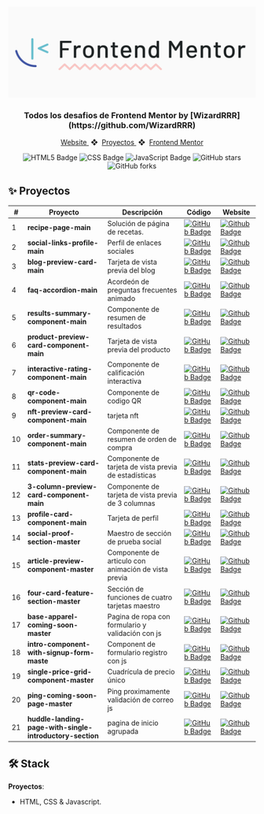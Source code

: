 <div align="center">
    <a href="https://www.javascript100.dev">
    <img src="./frontend-mentor.png" /> 
    </a>
  <h3>
    <strong>Todos los desafios de Frontend Mentor by [WizardRRR](https://github.com/WizardRRR)</strong>
  </h3>
</div>

<div align="center">
    <a href="https://wizardrrr.github.io/frontend-mentor">
        Website
    </a>
    <span>&nbsp;❖&nbsp;</span>
    <a href="#-proyectos">
        Proyectos
    </a>
    <span>&nbsp;❖&nbsp;</span>
    <a href="https://www.frontendmentor.io/challenges">
        Frontend Mentor
    </a>
</div>

<p></p>

<div align="center">

![HTML5 Badge](https://img.shields.io/badge/HTML5-E34F26?&logo=html5&logoColor=white)
![CSS Badge](https://img.shields.io/badge/CSS3-1572B6?&logo=css3&logoColor=white)
![JavaScript Badge](https://img.shields.io/badge/JavaScript-F7DF1E?logo=javascript&logoColor=000&style=flat)
![GitHub stars](https://img.shields.io/github/stars/WizardRRR/frontend-mentor)
![GitHub forks](https://img.shields.io/github/forks/WizardRRR/frontend-mentor)

</div>

## ✨ Proyectos

| #   | Proyecto                                                 | Descripción                                           | Código                                                                                                                                                                                                                           | Website                                                                                                                                                                                                             |
| --- | -------------------------------------------------------- | ----------------------------------------------------- | -------------------------------------------------------------------------------------------------------------------------------------------------------------------------------------------------------------------------------- | ------------------------------------------------------------------------------------------------------------------------------------------------------------------------------------------------------------------- |
| 1   | **recipe-page-main**                                     | Solución de página de recetas.                        | [![GitHub Badge](https://img.shields.io/badge/Código-181717?logo=github&logoColor=fff&style=flat-square)](https://github.com/WizardRRR/frontend-mentor/tree/main/01-recipe-page-main)                                            | [![Github Badge](https://img.shields.io/badge/Website-000?logo=github&logoColor=fff&style=flat-square)](https://wizardrrr.github.io/frontend-mentor/01-recipe-page-main)                                            |
| 2   | **social-links-profile-main**                            | Perfil de enlaces sociales                            | [![GitHub Badge](https://img.shields.io/badge/Código-181717?logo=github&logoColor=fff&style=flat-square)](https://github.com/WizardRRR/frontend-mentor/tree/main/02-social-links-profile-main)                                   | [![Github Badge](https://img.shields.io/badge/Website-000?logo=github&logoColor=fff&style=flat-square)](https://wizardrrr.github.io/frontend-mentor/02-social-links-profile-main)                                   |
| 3   | **blog-preview-card-main**                               | Tarjeta de vista previa del blog                      | [![GitHub Badge](https://img.shields.io/badge/Código-181717?logo=github&logoColor=fff&style=flat-square)](https://github.com/WizardRRR/frontend-mentor/tree/main/03-blog-preview-card-main)                                      | [![Github Badge](https://img.shields.io/badge/Website-000?logo=github&logoColor=fff&style=flat-square)](https://wizardrrr.github.io/frontend-mentor/03-blog-preview-card-main)                                      |
| 4   | **faq-accordion-main**                                   | Acordeón de preguntas frecuentes animado              | [![GitHub Badge](https://img.shields.io/badge/Código-181717?logo=github&logoColor=fff&style=flat-square)](https://github.com/WizardRRR/frontend-mentor/tree/main/04-faq-accordion-main)                                          | [![Github Badge](https://img.shields.io/badge/Website-000?logo=github&logoColor=fff&style=flat-square)](https://wizardrrr.github.io/frontend-mentor/04-faq-accordion-main)                                          |
| 5   | **results-summary-component-main**                       | Componente de resumen de resultados                   | [![GitHub Badge](https://img.shields.io/badge/Código-181717?logo=github&logoColor=fff&style=flat-square)](https://github.com/WizardRRR/frontend-mentor/tree/main/05-results-summary-component-main)                              | [![Github Badge](https://img.shields.io/badge/Website-000?logo=github&logoColor=fff&style=flat-square)](https://wizardrrr.github.io/frontend-mentor/05-results-summary-component-main)                              |
| 6   | **product-preview-card-component-main**                  | Tarjeta de vista previa del producto                  | [![GitHub Badge](https://img.shields.io/badge/Código-181717?logo=github&logoColor=fff&style=flat-square)](https://github.com/WizardRRR/frontend-mentor/tree/main/06-product-preview-card-component-main)                         | [![Github Badge](https://img.shields.io/badge/Website-000?logo=github&logoColor=fff&style=flat-square)](https://wizardrrr.github.io/frontend-mentor/06-product-preview-card-component-main)                         |
| 7   | **interactive-rating-component-main**                    | Componente de calificación interactiva                | [![GitHub Badge](https://img.shields.io/badge/Código-181717?logo=github&logoColor=fff&style=flat-square)](https://github.com/WizardRRR/frontend-mentor/tree/main/07-interactive-rating-component-main)                           | [![Github Badge](https://img.shields.io/badge/Website-000?logo=github&logoColor=fff&style=flat-square)](https://wizardrrr.github.io/frontend-mentor/07-interactive-rating-component-main)                           |
| 8   | **qr-code-component-main**                               | Componente de codigo QR                               | [![GitHub Badge](https://img.shields.io/badge/Código-181717?logo=github&logoColor=fff&style=flat-square)](https://github.com/WizardRRR/frontend-mentor/tree/main/08-qr-code-component-main)                                      | [![Github Badge](https://img.shields.io/badge/Website-000?logo=github&logoColor=fff&style=flat-square)](https://wizardrrr.github.io/frontend-mentor/08-qr-code-component-main)                                      |
| 9   | **nft-preview-card-component-main**                      | tarjeta nft                                           | [![GitHub Badge](https://img.shields.io/badge/Código-181717?logo=github&logoColor=fff&style=flat-square)](https://github.com/WizardRRR/frontend-mentor/tree/main/09-nft-preview-card-component-main)                             | [![Github Badge](https://img.shields.io/badge/Website-000?logo=github&logoColor=fff&style=flat-square)](https://wizardrrr.github.io/frontend-mentor/09-nft-preview-card-component-main)                             |
| 10  | **order-summary-component-main**                         | Componente de resumen de orden de compra              | [![GitHub Badge](https://img.shields.io/badge/Código-181717?logo=github&logoColor=fff&style=flat-square)](https://github.com/WizardRRR/frontend-mentor/tree/main/10-order-summary-component-main)                                | [![Github Badge](https://img.shields.io/badge/Website-000?logo=github&logoColor=fff&style=flat-square)](https://wizardrrr.github.io/frontend-mentor/10-order-summary-component-main)                                |
| 11  | **stats-preview-card-component-main**                    | Componente de tarjeta de vista previa de estadísticas | [![GitHub Badge](https://img.shields.io/badge/Código-181717?logo=github&logoColor=fff&style=flat-square)](https://github.com/WizardRRR/frontend-mentor/tree/main/11-stats-preview-card-component-main)                           | [![Github Badge](https://img.shields.io/badge/Website-000?logo=github&logoColor=fff&style=flat-square)](https://wizardrrr.github.io/frontend-mentor/11-stats-preview-card-component-main)                           |
| 12  | **3-column-preview-card-component-main**                 | Componente de tarjeta de vista previa de 3 columnas   | [![GitHub Badge](https://img.shields.io/badge/Código-181717?logo=github&logoColor=fff&style=flat-square)](https://github.com/WizardRRR/frontend-mentor/tree/main/12-3-column-preview-card-component-main)                        | [![Github Badge](https://img.shields.io/badge/Website-000?logo=github&logoColor=fff&style=flat-square)](https://wizardrrr.github.io/frontend-mentor/12-3-column-preview-card-component-main)                        |
| 13  | **profile-card-component-main**                          | Tarjeta de perfil                                     | [![GitHub Badge](https://img.shields.io/badge/Código-181717?logo=github&logoColor=fff&style=flat-square)](https://github.com/WizardRRR/frontend-mentor/tree/main/13-profile-card-component-main)                                 | [![Github Badge](https://img.shields.io/badge/Website-000?logo=github&logoColor=fff&style=flat-square)](https://wizardrrr.github.io/frontend-mentor/13-profile-card-component-main)                                 |
| 14  | **social-proof-section-master**                          | Maestro de sección de prueba social                   | [![GitHub Badge](https://img.shields.io/badge/Código-181717?logo=github&logoColor=fff&style=flat-square)](https://github.com/WizardRRR/frontend-mentor/tree/main/14-social-proof-section-master)                                 | [![Github Badge](https://img.shields.io/badge/Website-000?logo=github&logoColor=fff&style=flat-square)](https://wizardrrr.github.io/frontend-mentor/14-social-proof-section-master)                                 |
| 15  | **article-preview-component-master**                     | Componente de articulo con animación de vista previa  | [![GitHub Badge](https://img.shields.io/badge/Código-181717?logo=github&logoColor=fff&style=flat-square)](https://github.com/WizardRRR/frontend-mentor/tree/main/15-article-preview-component-master)                            | [![Github Badge](https://img.shields.io/badge/Website-000?logo=github&logoColor=fff&style=flat-square)](https://wizardrrr.github.io/frontend-mentor/15-article-preview-component-master)                            |
| 16  | **four-card-feature-section-master**                     | Sección de funciones de cuatro tarjetas maestro       | [![GitHub Badge](https://img.shields.io/badge/Código-181717?logo=github&logoColor=fff&style=flat-square)](https://github.com/WizardRRR/frontend-mentor/tree/main/16-four-card-feature-section-master)                            | [![Github Badge](https://img.shields.io/badge/Website-000?logo=github&logoColor=fff&style=flat-square)](https://wizardrrr.github.io/frontend-mentor/16-four-card-feature-section-master)                            |
| 17  | **base-apparel-coming-soon-master**                      | Pagina de ropa con formulario y validación con js     | [![GitHub Badge](https://img.shields.io/badge/Código-181717?logo=github&logoColor=fff&style=flat-square)](https://github.com/WizardRRR/frontend-mentor/tree/main/17-base-apparel-coming-soon-master)                             | [![Github Badge](https://img.shields.io/badge/Website-000?logo=github&logoColor=fff&style=flat-square)](https://wizardrrr.github.io/frontend-mentor/17-base-apparel-coming-soon-master)                             |
| 18  | **intro-component-with-signup-form-maste**               | Component de formulario registro con js               | [![GitHub Badge](https://img.shields.io/badge/Código-181717?logo=github&logoColor=fff&style=flat-square)](https://github.com/WizardRRR/frontend-mentor/tree/main/18-intro-component-with-signup-form-master)                     | [![Github Badge](https://img.shields.io/badge/Website-000?logo=github&logoColor=fff&style=flat-square)](https://wizardrrr.github.io/frontend-mentor/18-intro-component-with-signup-form-master)                     |
| 19  | **single-price-grid-component-master**                   | Cuadrícula de precio único                            | [![GitHub Badge](https://img.shields.io/badge/Código-181717?logo=github&logoColor=fff&style=flat-square)](https://github.com/WizardRRR/frontend-mentor/tree/main/19-single-price-grid-component-master)                          | [![Github Badge](https://img.shields.io/badge/Website-000?logo=github&logoColor=fff&style=flat-square)](https://wizardrrr.github.io/frontend-mentor/19-single-price-grid-component-master)                          |
| 20  | **ping-coming-soon-page-master**                         | Ping proximamente validación de correo js             | [![GitHub Badge](https://img.shields.io/badge/Código-181717?logo=github&logoColor=fff&style=flat-square)](https://github.com/WizardRRR/frontend-mentor/tree/main/20-ping-coming-soon-page-master)                                | [![Github Badge](https://img.shields.io/badge/Website-000?logo=github&logoColor=fff&style=flat-square)](https://wizardrrr.github.io/frontend-mentor/20-ping-coming-soon-page-master)                                |
| 21  | **huddle-landing-page-with-single-introductory-section** | pagina de inicio agrupada                             | [![GitHub Badge](https://img.shields.io/badge/Código-181717?logo=github&logoColor=fff&style=flat-square)](https://github.com/WizardRRR/frontend-mentor/tree/main/21-huddle-landing-page-with-single-introductory-section-master) | [![Github Badge](https://img.shields.io/badge/Website-000?logo=github&logoColor=fff&style=flat-square)](https://wizardrrr.github.io/frontend-mentor/21-huddle-landing-page-with-single-introductory-section-master) |

## 🛠️ Stack

**Proyectos**:

- HTML, CSS & Javascript.
